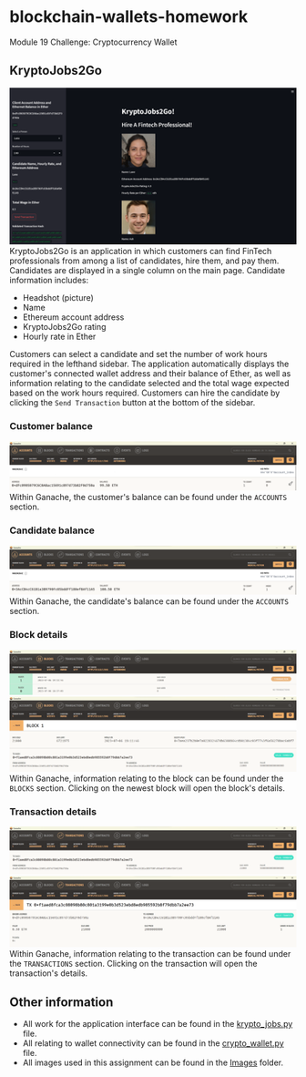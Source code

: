 # blockchain-wallets-homework
Module 19 Challenge: Cryptocurrency Wallet

## KryptoJobs2Go
![Application interface](Images/application_interface.png)  
KryptoJobs2Go is an application in which customers can find FinTech professionals from among a list of candidates, hire them, and pay them. Candidates are displayed in a single column on the main page. Candidate information includes:
- Headshot (picture)
- Name
- Ethereum account address
- KryptoJobs2Go rating
- Hourly rate in Ether

Customers can select a candidate and set the number of work hours required in the lefthand sidebar. The application automatically displays the customer's connected wallet address and their balance of Ether, as well as information relating to the candidate selected and the total wage expected based on the work hours required. Customers can hire the candidate by clicking the `Send Transaction` button at the bottom of the sidebar.

### Customer balance
![Customer balance](Images/customer_balance.png)  
Within Ganache, the customer's balance can be found under the `ACCOUNTS` section.

### Candidate balance
![Candidate balance](Images/candidate_balance.png)  
Within Ganache, the candidate's balance can be found under the `ACCOUNTS` section.

### Block details
![Block details 01](Images/block_details_01.png)  
![Block details 02](Images/block_details_02.png)  
Within Ganache, information relating to the block can be found under the `BLOCKS` section. Clicking on the newest block will open the block's details.

### Transaction details
![Transaction details 01](Images/transaction_details_01.png)  
![Transaction details 02](Images/transaction_details_02.png)  
Within Ganache, information relating to the transaction can be found under the `TRANSACTIONS` section. Clicking on the transaction will open the transaction's details.

## Other information
- All work for the application interface can be found in the [krypto_jobs.py](https://github.com/julianritchey/blockchain-wallets-homework/blob/main/krypto_jobs.py) file.
- All relating to wallet connectivity can be found in the [crypto_wallet.py](https://github.com/julianritchey/blockchain-wallets-homework/blob/main/crypto_wallet.py) file.
- All images used in this assignment can be found in the [Images](https://github.com/julianritchey/blockchain-wallets-homework/blob/main/Images/) folder.